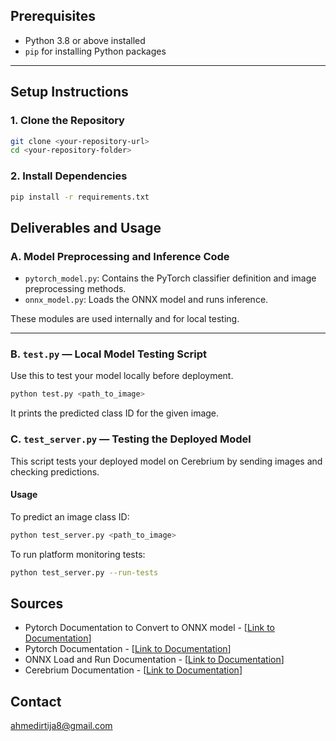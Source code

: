 ## Prerequisites

- Python 3.8 or above installed  
- `pip` for installing Python packages     

---

## Setup Instructions

### 1. Clone the Repository

```bash
git clone <your-repository-url>
cd <your-repository-folder>
```

### 2. Install Dependencies

```bash
pip install -r requirements.txt
```

## Deliverables and Usage

### A. Model Preprocessing and Inference Code

- `pytorch_model.py`: Contains the PyTorch classifier definition and image preprocessing methods.  
- `onnx_model.py`: Loads the ONNX model and runs inference.  

These modules are used internally and for local testing.

---

### B. `test.py` — Local Model Testing Script

Use this to test your model locally before deployment.

```bash
python test.py <path_to_image>
```
It prints the predicted class ID for the given image.


### C. `test_server.py` — Testing the Deployed Model

This script tests your deployed model on Cerebrium by sending images and checking predictions.


#### Usage

To predict an image class ID:

```bash
python test_server.py <path_to_image>
```

To run platform monitoring tests:
```bash
python test_server.py --run-tests
```

## Sources

- Pytorch Documentation to Convert to ONNX model - [[Link to Documentation](https://discuss.pytorch.org/t/convert-pytorch-model-to-onnx-format-inference-not-same/145005)]
- Pytorch Documentation - [[Link to Documentation](https://docs.pytorch.org/docs/stable/generated/torch.nn.Module.html#torch.nn.Module)]
- ONNX Load and Run Documentation - [[Link to Documentation](https://onnxruntime.ai/docs/api/python/api_summary.html#InferenceSession.run)]
- Cerebrium Documentation - [[Link to Documentation](https://docs.cerebrium.ai/cerebrium/getting-started/introduction)]

## Contact 
ahmedirtija8@gmail.com